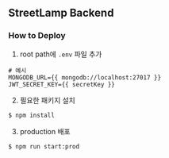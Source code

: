 ## StreetLamp Backend

### How to Deploy

1. root path에 `.env` 파일 추가
```dotenv
# 예시
MONGODB_URL={{ mongodb://localhost:27017 }}
JWT_SECRET_KEY={{ secretKey }}
```

2. 필요한 패키지 설치
```bash
$ npm install
```

3. production 배포
```bash
$ npm run start:prod
```
